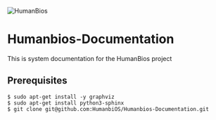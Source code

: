 ![HumanBios](https://www.facebook.com/humanbios.org/photos/p.106333174351080/106333174351080/?type=1&theater)

# Humanbios-Documentation
This is system documentation for the HumanBios project

## Prerequisites
```
$ sudo apt-get install -y graphviz
$ sudo apt-get install python3-sphinx
$ git clone git@github.com:HumanbiOS/Humanbios-Documentation.git
```
